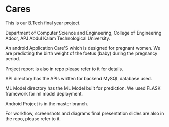 # Cares

This is our B.Tech final year project.


Department of Computer Science and Engineering,
College of Engineering Adoor,
APJ Abdul Kalam Technological University.


An android Application Care'S which is designed for pregnant women. We are predicting the birth weight of the foetus (baby) during the pregnancy period.

Project report is also in repo please refer to it for details.

API directory has the APIs written for backend MySQL database used.


ML Model directory has the ML Model built for prediction. We used FLASK framework for ml model deployment.


Android Project is in the master branch.


For workflow, screenshots and diagrams final presentation slides are also in the repo, please refer to it.
